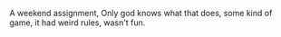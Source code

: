 A weekend assignment, 
Only god knows what that does, some kind of game, it had weird rules, wasn't fun.
